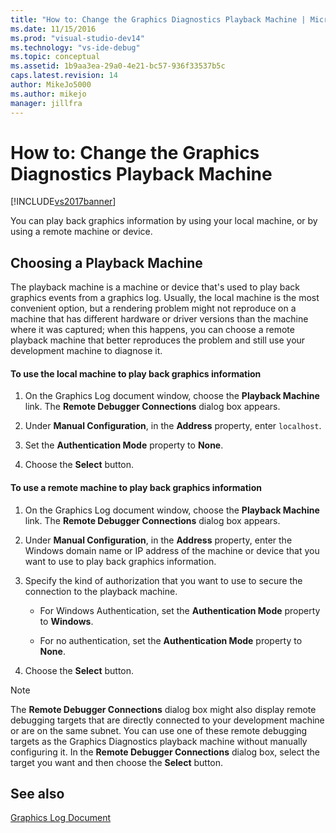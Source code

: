 ```yaml
---
title: "How to: Change the Graphics Diagnostics Playback Machine | Microsoft Docs"
ms.date: 11/15/2016
ms.prod: "visual-studio-dev14"
ms.technology: "vs-ide-debug"
ms.topic: conceptual
ms.assetid: 1b9aa3ea-29a0-4e21-bc57-936f33537b5c
caps.latest.revision: 14
author: MikeJo5000
ms.author: mikejo
manager: jillfra
---
```

# How to: Change the Graphics Diagnostics Playback Machine
[!INCLUDE[vs2017banner](../includes/vs2017banner.md)]

You can play back graphics information by using your local machine, or by using a remote machine or device.  
  
## Choosing a Playback Machine  
 The playback machine is a machine or device that's used to play back graphics events from a graphics log. Usually, the local machine is the most convenient option, but a rendering problem might not reproduce on a machine that has different hardware or driver versions than the machine where it was captured; when this happens, you can choose a remote playback machine that better reproduces the problem and still use your development machine to diagnose it.  
  
#### To use the local machine to play back graphics information  
  
1. On the Graphics Log document window, choose the **Playback Machine** link. The **Remote Debugger Connections** dialog box appears.  
  
2. Under **Manual Configuration**, in the **Address** property, enter `localhost`.  
  
3. Set the **Authentication Mode** property to **None**.  
  
4. Choose the **Select** button.  
  
#### To use a remote machine to play back graphics information  
  
1. On the Graphics Log document window, choose the **Playback Machine** link. The **Remote Debugger Connections** dialog box appears.  
  
2. Under **Manual Configuration**, in the **Address** property, enter the Windows domain name or IP address of the machine or device that you want to use to play back graphics information.  
  
3. Specify the kind of authorization that you want to use to secure the connection to the playback machine.  
  
    - For Windows Authentication, set the **Authentication Mode** property to **Windows**.  
  
    - For no authentication, set the **Authentication Mode** property to **None**.  
  
4. Choose the **Select** button.  
  
> [!NOTE]
> The **Remote Debugger Connections** dialog box might also display remote debugging targets that are directly connected to your development machine or are on the same subnet. You can use one of these remote debugging targets as the Graphics Diagnostics playback machine without manually configuring it. In the **Remote Debugger Connections** dialog box, select the target you want and then choose the **Select** button.  
  
## See also  
 [Graphics Log Document](../debugger/graphics-log-document.md)
